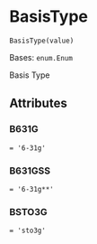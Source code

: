 # BasisType

<span id="undefined" />

`BasisType(value)`

Bases: `enum.Enum`

Basis Type

## Attributes

<span id="undefined" />

### B631G

`= '6-31g'`

<span id="undefined" />

### B631GSS

`= '6-31g**'`

<span id="undefined" />

### BSTO3G

`= 'sto3g'`
